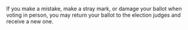 If you make a mistake, make a stray mark, or damage your ballot when voting in person, you may return your ballot to the election judges and receive a new one.  
